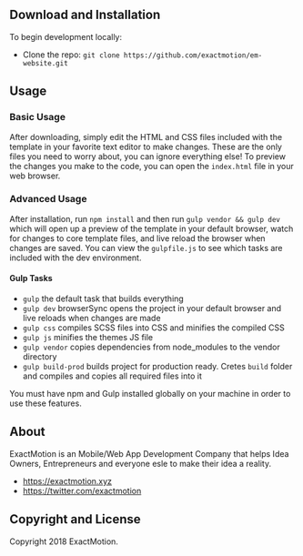 ## Download and Installation

To begin development locally:
* Clone the repo: `git clone https://github.com/exactmotion/em-website.git`


## Usage

### Basic Usage

After downloading, simply edit the HTML and CSS files included with the template in your favorite text editor to make changes. These are the only files you need to worry about, you can ignore everything else! To preview the changes you make to the code, you can open the `index.html` file in your web browser.

### Advanced Usage

After installation, run `npm install` and then run `gulp vendor && gulp dev` which will open up a preview of the template in your default browser, watch for changes to core template files, and live reload the browser when changes are saved. You can view the `gulpfile.js` to see which tasks are included with the dev environment.

#### Gulp Tasks

- `gulp` the default task that builds everything
- `gulp dev` browserSync opens the project in your default browser and live reloads when changes are made
- `gulp css` compiles SCSS files into CSS and minifies the compiled CSS
- `gulp js` minifies the themes JS file
- `gulp vendor` copies dependencies from node_modules to the vendor directory
- `gulp build-prod` builds project for production ready. Cretes `build` folder and compiles and copies all required files into it

You must have npm and Gulp installed globally on your machine in order to use these features.

## About

ExactMotion is an Mobile/Web App Development Company that helps Idea Owners, Entrepreneurs and everyone esle to make their idea a reality.

* https://exactmotion.xyz
* https://twitter.com/exactmotion

## Copyright and License

Copyright 2018 ExactMotion.
